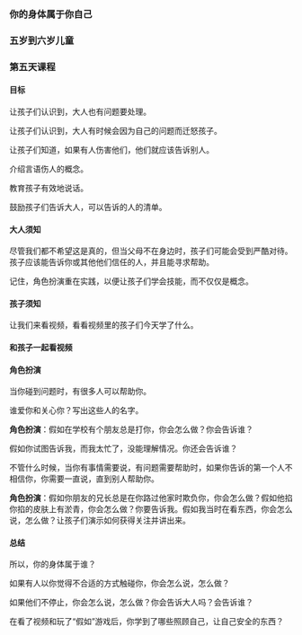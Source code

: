 ### 你的身体属于你自己

### 五岁到六岁儿童

### 第五天课程

#### 目标

让孩子们认识到，大人也有问题要处理。

让孩子们认识到，大人有时候会因为自己的问题而迁怒孩子。

让孩子们知道，如果有人伤害他们，他们就应该告诉别人。

介绍言语伤人的概念。

教育孩子有效地说话。

鼓励孩子们告诉大人，可以告诉的人的清单。

#### 大人须知

尽管我们都不希望这是真的，但当父母不在身边时，孩子们可能会受到严酷对待。孩子应该能告诉你或其他他们信任的人，并且能寻求帮助。

记住，角色扮演重在实践，以便让孩子们学会技能，而不仅仅是概念。

#### 孩子须知

让我们来看视频，看看视频里的孩子们今天学了什么。

#### 和孩子一起看视频

#### 角色扮演

当你碰到问题时，有很多人可以帮助你。

谁爱你和关心你？写出这些人的名字。

**角色扮演**：假如在学校有个朋友总是打你，你会怎么做？你会告诉谁？

假如你试图告诉我，而我太忙了，没能理解情况。你还会告诉谁？

不管什么时候，当你有事情需要说，有问题需要帮助时，如果你告诉的第一个人不相信你，你需要一直说，直到别人帮助你。

**角色扮演**：假如你朋友的兄长总是在你路过他家时欺负你，你会怎么做？假如他掐你掐的皮肤上有淤青，你会怎么做？你要告诉我。假如我当时在看东西，你会怎么说，怎么做？让孩子们演示如何获得关注并讲出来。

#### 总结

所以，你的身体属于谁？

如果有人以你觉得不合适的方式触碰你，你会怎么说，怎么做？

如果他们不停止，你会怎么说，怎么做？你会告诉大人吗？会告诉谁？

在看了视频和玩了“假如”游戏后，你学到了哪些照顾自己，让自己安全的东西？


